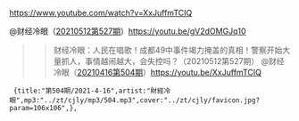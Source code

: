 
https://www.youtube.com/watch?v=XxJuffmTCIQ


@财经冷眼（[20210512第527期](https://www.youtube.com/watch?v=gV2dOMGJq10)）https://youtu.be/gV2dOMGJq10
>>财经冷眼：人民在唱歌！成都49中事件竭力掩盖的真相！警察开始大量抓人，事情越闹越大，会失控吗？（20210512第527期）
@财经冷眼（[20210416第504期](https://www.youtube.com/watch?v=XxJuffmTCIQ)）https://youtu.be/XxJuffmTCIQ

	 {title:"第504期/2021-4-16",artist:"財經冷眼",mp3:"../zt/cjly/mp3/504.mp3",cover:"../zt/cjly/favicon.jpg?param=106x106",},
